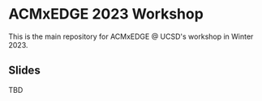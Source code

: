 # ACMxEDGE 2023 Workshop

This is the main repository for ACMxEDGE @ UCSD's workshop in Winter 2023.

## Slides

TBD

